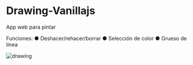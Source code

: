 # Drawing-Vanillajs
App web para pintar

Funciones:
  ● Deshacer/rehacer/borrar
  ● Selección de color
  ● Grueso de línea

![drawing](https://user-images.githubusercontent.com/17224609/49746858-62f62480-fca2-11e8-8f7e-d628811b5b7c.png)
